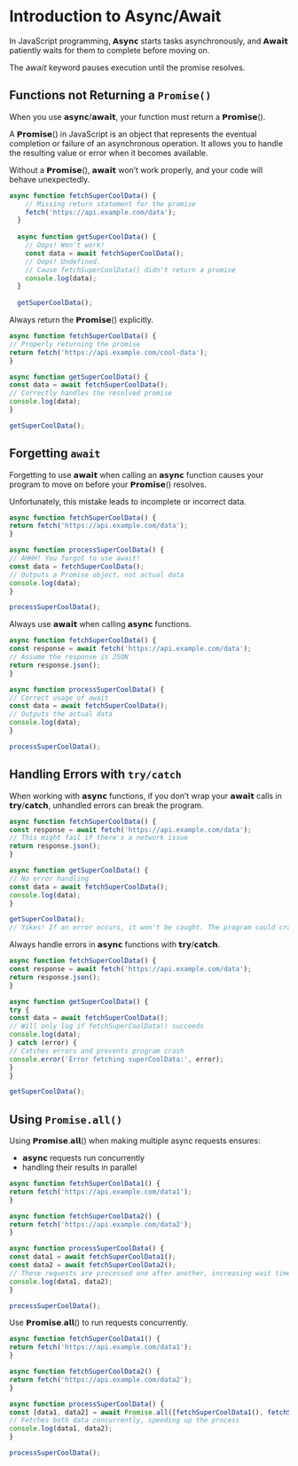 # Introduction to Async/Await

In JavaScript programming, 𝗔𝘀𝘆𝗻𝗰 starts tasks asynchronously, and 𝗔𝘄𝗮𝗶𝘁 patiently waits for them to complete before moving on. 

The 𝘢𝘸𝘢𝘪𝘵 keyword pauses execution until the promise resolves. 

## Functions not Returning a `Promise()`
When you use 𝗮𝘀𝘆𝗻𝗰/𝗮𝘄𝗮𝗶𝘁, your function must return a 𝗣𝗿𝗼𝗺𝗶𝘀𝗲(). 

A 𝗣𝗿𝗼𝗺𝗶𝘀𝗲() in JavaScript is an object that represents the eventual completion or failure of an asynchronous operation. It allows you to handle the resulting value or error when it becomes available.

Without a 𝗣𝗿𝗼𝗺𝗶𝘀𝗲(), 𝗮𝘄𝗮𝗶𝘁 won’t work properly, and your code will behave unexpectedly. 

```js
async function fetchSuperCoolData() {
    // Missing return statement for the promise
    fetch('https://api.example.com/data');
  }
  
  async function getSuperCoolData() {
    // Oops! Won't work!
    const data = await fetchSuperCoolData(); 
    // Oops! Undefined.
    // Cause fetchSuperCoolData() didn't return a promise
    console.log(data); 
  }
  
  getSuperCoolData();
```

Always return the 𝗣𝗿𝗼𝗺𝗶𝘀𝗲() explicitly.

```js
async function fetchSuperCoolData() {
// Properly returning the promise
return fetch('https://api.example.com/cool-data');
}

async function getSuperCoolData() {
const data = await fetchSuperCoolData();
// Correctly handles the resolved promise
console.log(data); 
}

getSuperCoolData();
```

## Forgetting `await`
Forgetting to use 𝗮𝘄𝗮𝗶𝘁 when calling an 𝗮𝘀𝘆𝗻𝗰 function causes your program to move on before your 𝗣𝗿𝗼𝗺𝗶𝘀𝗲() resolves. 

Unfortunately, this mistake leads to incomplete or incorrect data.

```js
async function fetchSuperCoolData() {
return fetch('https://api.example.com/data');
}

async function processSuperCoolData() {
// AHHH! You forgot to use await!
const data = fetchSuperCoolData(); 
// Outputs a Promise object, not actual data
console.log(data); 
}

processSuperCoolData();
```

Always use 𝗮𝘄𝗮𝗶𝘁 when calling 𝗮𝘀𝘆𝗻𝗰 functions.

```js
async function fetchSuperCoolData() {
const response = await fetch('https://api.example.com/data');
// Assume the response is JSON
return response.json(); 
}

async function processSuperCoolData() {
// Correct usage of await
const data = await fetchSuperCoolData(); 
// Outputs the actual data
console.log(data); 
}

processSuperCoolData();
```

## Handling Errors with `try/catch`
When working with 𝗮𝘀𝘆𝗻𝗰 functions, if you don’t wrap your 𝗮𝘄𝗮𝗶𝘁 calls in 𝘁𝗿𝘆/𝗰𝗮𝘁𝗰𝗵, unhandled errors can break the program.

```js
async function fetchSuperCoolData() {
const response = await fetch('https://api.example.com/data');
// This might fail if there's a network issue
return response.json(); 
}

async function getSuperCoolData() {
// No error handling
const data = await fetchSuperCoolData(); 
console.log(data);
}

getSuperCoolData();
// Yikes! If an error occurs, it won't be caught. The program could crash!
```

Always handle errors in 𝗮𝘀𝘆𝗻𝗰 functions with 𝘁𝗿𝘆/𝗰𝗮𝘁𝗰𝗵.

```js
async function fetchSuperCoolData() {
const response = await fetch('https://api.example.com/data');
return response.json();
}

async function getSuperCoolData() {
try {
const data = await fetchSuperCoolData();
// Will only log if fetchSuperCoolData() succeeds
console.log(data); 
} catch (error) {
// Catches errors and prevents program crash
console.error('Error fetching superCoolData:', error); 
}
}

getSuperCoolData();
```

## Using `Promise.all()`
Using 𝗣𝗿𝗼𝗺𝗶𝘀𝗲.𝗮𝗹𝗹() when making multiple async requests ensures:
- 𝗮𝘀𝘆𝗻𝗰 requests run concurrently
- handling their results in parallel

```js
async function fetchSuperCoolData1() {
return fetch('https://api.example.com/data1');
}

async function fetchSuperCoolData2() {
return fetch('https://api.example.com/data2');
}

async function processSuperCoolData() {
const data1 = await fetchSuperCoolData1();
const data2 = await fetchSuperCoolData2();
// These requests are processed one after another, increasing wait time
console.log(data1, data2);
}

processSuperCoolData();
```

Use 𝗣𝗿𝗼𝗺𝗶𝘀𝗲.𝗮𝗹𝗹() to run requests concurrently.

```js
async function fetchSuperCoolData1() {
return fetch('https://api.example.com/data1');
}

async function fetchSuperCoolData2() {
return fetch('https://api.example.com/data2');
}

async function processSuperCoolData() {
const [data1, data2] = await Promise.all([fetchSuperCoolData1(), fetchSuperCoolData2()]);
// Fetches both data concurrently, speeding up the process
console.log(data1, data2);
}

processSuperCoolData();
```
